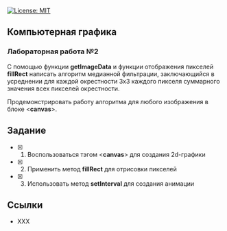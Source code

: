 [![License: MIT](https://img.shields.io/badge/License-MIT-blue.svg)](/LICENSE)

## Компьютерная графика

### Лабораторная работа №2

С помощью функции **getImageData** и функции отображения пикселей **fillRect** написать алгоритм медианной фильтрации, заключающийся в усреднении для каждой окрестности 3x3 каждого пикселя суммарного значения всех пикселей окрестности.

Продемонстрировать работу алгоритма для любого изображения в блоке <**canvas**>.

## Задание
- [X] 1. Воспользоваться тэгом <**canvas**> для создания 2d-графики
- [X] 2. Применить метод **fillRect** для отрисовки пикселей
- [X] 3. Использовать метод **setInterval** для создания анимации


## Ссылки
- XXX
